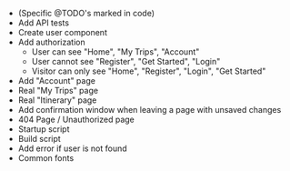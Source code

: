 - (Specific @TODO's marked in code)
- Add API tests
- Create user component
- Add authorization
  - User can see "Home", "My Trips", "Account"
  - User cannot see "Register", "Get Started", "Login"
  - Visitor can only see "Home", "Register", "Login", "Get Started"
- Add "Account" page
- Real "My Trips" page
- Real "Itinerary" page
- Add confirmation window when leaving a page with unsaved changes
- 404 Page / Unauthorized page 
- Startup script
- Build script
- Add error if user is not found 
- Common fonts